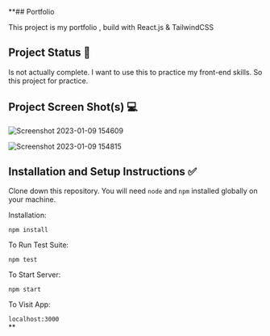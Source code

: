 **## Portfolio

This project is my portfolio , build with React.js & TailwindCSS

## Project Status :100:
Is not actually complete. I want to use this to practice my front-end skills.
So this project for practice. 

## Project Screen Shot(s) :computer:

![Screenshot 2023-01-09 154609](https://user-images.githubusercontent.com/88156106/211269588-4e99d2fe-d573-4859-bff0-b0b9781ae93e.png)


![Screenshot 2023-01-09 154815](https://user-images.githubusercontent.com/88156106/211269744-7980d356-2133-4242-bcc5-de7b997dd258.png)


## Installation and Setup Instructions :white_check_mark:

Clone down this repository. You will need `node` and `npm` installed globally on your machine.  

Installation:

`npm install`  

To Run Test Suite:  

`npm test`  

To Start Server:

`npm start`  

To Visit App:

`localhost:3000`  
**
